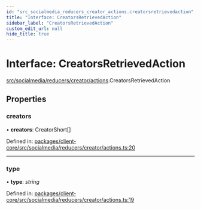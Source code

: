 ```yaml
---
id: "src_socialmedia_reducers_creator_actions.creatorsretrievedaction"
title: "Interface: CreatorsRetrievedAction"
sidebar_label: "CreatorsRetrievedAction"
custom_edit_url: null
hide_title: true
---
```


# Interface: CreatorsRetrievedAction

[src/socialmedia/reducers/creator/actions](../modules/src_socialmedia_reducers_creator_actions.md).CreatorsRetrievedAction

## Properties

### creators

• **creators**: CreatorShort[]

Defined in: [packages/client-core/src/socialmedia/reducers/creator/actions.ts:20](https://github.com/xr3ngine/xr3ngine/blob/a16a45d7e/packages/client-core/src/socialmedia/reducers/creator/actions.ts#L20)

___

### type

• **type**: *string*

Defined in: [packages/client-core/src/socialmedia/reducers/creator/actions.ts:19](https://github.com/xr3ngine/xr3ngine/blob/a16a45d7e/packages/client-core/src/socialmedia/reducers/creator/actions.ts#L19)
